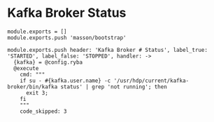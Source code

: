
# Kafka Broker Status

    module.exports = []
    module.exports.push 'masson/bootstrap'

    module.exports.push header: 'Kafka Broker # Status', label_true: 'STARTED', label_false: 'STOPPED', handler: ->
      {kafka} = @config.ryba
      @execute
        cmd: """
        if su - #{kafka.user.name} -c '/usr/hdp/current/kafka-broker/bin/kafka status' | grep 'not running'; then
          exit 3;
        fi
        """
        code_skipped: 3

